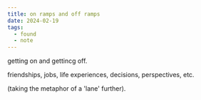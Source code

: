 ```yaml
---
title: on ramps and off ramps
date: 2024-02-19
tags:
  - found
  - note
---
```


getting on and gettincg off.

friendships, jobs, life experiences, decisions, perspectives, etc.

(taking the metaphor of a 'lane' further).
